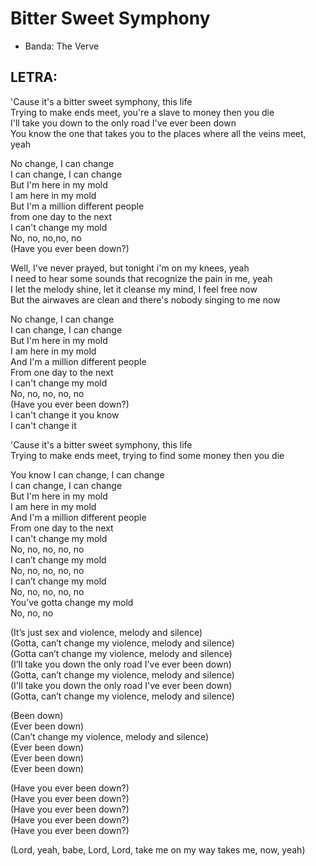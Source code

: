 # Bitter Sweet Symphony
- Banda: The Verve
 
## LETRA:  
'Cause it's a bitter sweet symphony, this life<br>
Trying to make ends meet, you're a slave to money then you die <br>
I'll take you down to the only road I've ever been down <br>
You know the one that takes you to the places where all the veins meet, yeah<br>

No change, I can change<br>
I can change, I can change<br>
But I'm here in my mold<br>
I am here in my mold<br>
But I'm a million different people<br>
from one day to the next<br>
I can't change my mold<br>
No, no, no,no, no<br>
(Have you ever been down?)<br>

Well, I've never prayed, but tonight i'm on my knees, yeah<br>
I need to hear some sounds that recognize the pain in me, yeah <br>
I let the melody shine, let it cleanse my mind, I feel free now <br>
But the airwaves are clean and there's nobody singing to me now<br>

No change, I can change <br>
I can change, I can change <br>
But I'm here in my mold <br>
I am here in my mold <br>
And I'm a million different people <br>
From one day to the next <br>
I can't change my mold <br>
No, no, no, no, no <br>
(Have you ever been down?) <br>
I can't change it you know <br>
I can't change it <br>

'Cause it's a bitter sweet symphony, this life <br>
Trying to make ends meet, trying to find some money then you die<br>

You know I can change, I can change <br>
I can change, I can change <br>
But I'm here in my mold <br>
I am here in my mold <br>
And I'm a million different people <br>
From one day to the next <br>
I can't change my mold <br>
No, no, no, no, no <br>
I can’t change my mold <br>
No, no, no, no, no <br>
I can’t change my mold <br>
No, no, no, no, no <br>
You’ve gotta change my mold<br>
No, no, no<br>

(It’s just sex and violence, melody and silence) <br>
(Gotta, can’t change my violence, melody and silence) <br>
(Gotta can’t change my violence, melody and silence) <br>
(I’ll take you down the only road I've ever been down) <br>
(Gotta, can’t change my violence, melody and silence) <br>
(I'll take you down the only road I've ever been down)<br>
(Gotta, can’t change my violence, melody and silence)<br>

(Been down)<br>
(Ever been down)<br>
(Can’t change my violence, melody and silence)<br>
(Ever been down)<br>
(Ever been down)<br>
(Ever been down)<br>

(Have you ever been down?)<br>
(Have you ever been down?)<br>
(Have you ever been down?)<br>
(Have you ever been down?)<br>
(Have you ever been down?)<br>

(Lord, yeah, babe, Lord, Lord, take me on my way takes me, now, yeah) <br>
